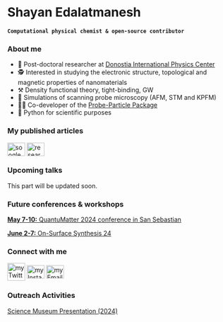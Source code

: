 # Shayan Edalatmanesh

**`Computational physical chemist & open-source contributor`**

<h3 align="left">About me </h3>

- 🔭  Post-doctoral researcher at [Donostia International Physics Center](https://dipc.ehu.eus/en/dipc/people/post-doctoral-researchers/shayan-edalatmanesh)
- 🕵️  Interested in studying the electronic structure, topological and magnetic properties of nanomaterials
- ⚒️   Density functional theory, tight-binding, GW
- 🔬  Simulations of scanning probe microscopy (AFM, STM and KPFM)
- 👨‍💻  Co-developer of the [Probe-Particle Package](https://github.com/Probe-Particle)
- 🐍  Python for scientific purposes

<h3 align="left">My published articles</h3>
<p align="left">
  <a href="https://scholar.google.com/citations?user=L2PFHwsAAAAJ&hl=en" target="_blank"><img align="center" src="https://upload.wikimedia.org/wikipedia/commons/c/c7/Google_Scholar_logo.svg" alt="soogleScholar" height="30" width="40" /></a>
  <a href="https://www.researchgate.net/profile/Shayan-Edalatmanesh" target="_blank"><img align="center" src="https://upload.wikimedia.org/wikipedia/commons/5/5e/ResearchGate_icon_SVG.svg" alt="researchGate" height="30" width="40" /></a>
</p>

<h3 align="left">Upcoming talks</h3>

This part will be updated soon.

<h3 align="left">Future conferences & workshops</h3>

[**May 7-10:** QuantuMatter 2024 conference in San Sebastian](https://www.quantumconf.eu/2024/program.php)

[**June 2-7:** On-Surface Synthesis 24](https://oss24.dipc.org/)

<h3 align="left">Connect with me</h3>
<p align="left">
<a href="https://twitter.com/shyn_eddie" target="_blank"><img align="center" src="https://www.freepnglogos.com/uploads/twitter-x-logo-png/twitter-x-logo-png-9.png" alt="myTwitter" height="40" width="40" /></a>
<a href="https://instagram.com/shayaneddie" target="_blank"><img align="center" src="https://raw.githubusercontent.com/rahuldkjain/github-profile-readme-generator/master/src/images/icons/Social/instagram.svg" alt="myInsta" height="30" width="40" /></a>
<a href="mailto: shayan.edalatmanesh@dipc.org"><img align="center" src="https://upload.wikimedia.org/wikipedia/commons/7/7e/Gmail_icon_%282020%29.svg" alt="myEmail" height="30" width="40"> </a> 
</p>

<h3 align="left">Outreach Activities</h3>
<a href="https://github.com/shayanEdalatmanesh/shayanEdalatmanesh/blob/main/Shayan.pdf" target="_blank">Science Museum Presentation (2024)</a>
